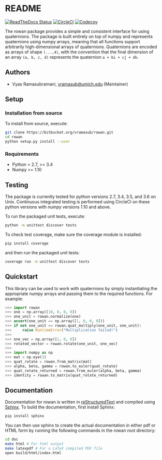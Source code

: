 # README

[![ReadTheDocs Status](https://readthedocs.org/projects/rowan/badge/?version=latest)](http://rowan.readthedocs.io/en/latest/?badge=latest)
[![CircleCI](https://circleci.com/bb/glotzer/rowan.svg?style=svg)](https://circleci.com/bb/glotzer/rowan)
[![Codecov](https://codecov.io/bb/glotzer/rowan/branch/master/graph/badge.svg)](https://codecov.io/bb/glotzer/rowan)

The rowan package provides a simple and consistent interface for using quaternions.
The package is built entirely on top of numpy and represents quaternions using numpy arrays, meaning that all functions support arbitrarily high-dimensional arrays of quaternions.
Quaternions are encoded as arrays of shape `(...,4)`, with the convention that the final dimension of an array `(a, b, c, d)` represents the quaternion `a + bi + cj + dk`.

## Authors

* Vyas Ramasubramani, vramasub@umich.edu (Maintainer)

## Setup

### Installation from source

To install from source, execute:
```bash
git clone https://bitbucket.org/vramasub/rowan.git
cd rowan
python setup.py install --user
```

### Requirements

* Python = 2.7, >= 3.4
* Numpy >= 1.10

## Testing

The package is currently tested for python versions 2.7, 3.4, 3.5, and 3.6 on Unix.
Continuous integrated testing is performed using CircleCI on these python versions with numpy versions 1.10 and above.

To run the packaged unit tests, execute:

```bash
python -m unittest discover tests
```

To check test coverage, make sure the coverage module is installed:

```bash
pip install coverage
```
    
and then run the packaged unit tests:

```bash
coverage run -m unittest discover tests
```

## Quickstart
This library can be used to work with quaternions by simply instantiating the appropriate numpy arrays and passing them to the required functions.
For example:

```python
>>> import rowan
>>> one = np.array([10, 0, 0, 0])
>>> one_unit = rowan.normalize(one)
>>> assert(one_unit == np.array([1, 0, 0, 0]))
>>> if not one_unit == rowan.quat_multiply(one_unit, one_unit):
>>>     raise RuntimeError("Multiplication failed!")
>>>
>>> one_vec = np.array([1, 0, 0])
>>> rotated_vector = rowan.rotate(one_unit, one_vec)
>>>
>>> import numpy as np
>>> mat = np.eye(3)
>>> quat_rotate = rowan.from_matrix(mat)
>>> alpha, beta, gamma = rowan.to_euler(quat_rotate)
>>> quat_rotate_returned = rowan.from_euler(alpha, beta, gamma)
>>> identity = rowan.to_matrix(quat_rotate_returned)
```

## Documentation
Documentation for rowan is written in [reStructuredText](http://docutils.sourceforge.net/rst.html) and compiled using [Sphinx](http://www.sphinx-doc.org/en/master/).
To build the documentation, first install Sphinx:

```bash
pip install sphinx
```

You can then use sphinx to create the actual documentation in either pdf or HTML form by running the following commands in the rowan root directory:

```bash
cd doc
make html # For html output
make latexpdf # For a LaTeX compiled PDF file
open build/html/index.html
```
